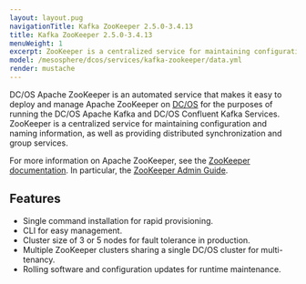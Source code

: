 ```yaml
---
layout: layout.pug
navigationTitle: Kafka ZooKeeper 2.5.0-3.4.13
title: Kafka ZooKeeper 2.5.0-3.4.13
menuWeight: 1
excerpt: ZooKeeper is a centralized service for maintaining configuration and naming information, as well as providing distributed synchronization and group services.
model: /mesosphere/dcos/services/kafka-zookeeper/data.yml
render: mustache
---
```


<!-- Imported from git@github.com:mesosphere/dcos-zookeeper.git:update-docs -->

DC/OS Apache ZooKeeper is an automated service that makes it easy to deploy and manage Apache ZooKeeper on [DC/OS](https://mesosphere.com/product/) for the purposes of running the DC/OS Apache Kafka and DC/OS Confluent Kafka Services. ZooKeeper is a centralized service for maintaining configuration and naming information, as well as providing distributed synchronization and group services.

For more information on Apache ZooKeeper, see the [ZooKeeper documentation](http://zookeeper.apache.org/). In particular, the [ZooKeeper Admin Guide](https://zookeeper.apache.org/doc/current/zookeeperAdmin.html).

## Features

- Single command installation for rapid provisioning.
- CLI for easy management.
- Cluster size of 3 or 5 nodes for fault tolerance in production.
- Multiple ZooKeeper clusters sharing a single DC/OS cluster for multi-tenancy.
- Rolling software and configuration updates for runtime maintenance.
